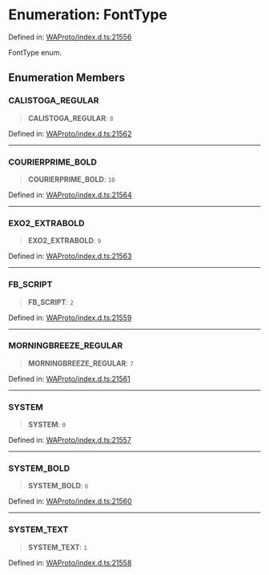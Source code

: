 # Enumeration: FontType

Defined in: [WAProto/index.d.ts:21556](https://github.com/Fokusdotid/Baileys/blob/9c9f1957de7ce603966b24b846f4c15d5de9bbcf/WAProto/index.d.ts#L21556)

FontType enum.

## Enumeration Members

### CALISTOGA\_REGULAR

> **CALISTOGA\_REGULAR**: `8`

Defined in: [WAProto/index.d.ts:21562](https://github.com/Fokusdotid/Baileys/blob/9c9f1957de7ce603966b24b846f4c15d5de9bbcf/WAProto/index.d.ts#L21562)

***

### COURIERPRIME\_BOLD

> **COURIERPRIME\_BOLD**: `10`

Defined in: [WAProto/index.d.ts:21564](https://github.com/Fokusdotid/Baileys/blob/9c9f1957de7ce603966b24b846f4c15d5de9bbcf/WAProto/index.d.ts#L21564)

***

### EXO2\_EXTRABOLD

> **EXO2\_EXTRABOLD**: `9`

Defined in: [WAProto/index.d.ts:21563](https://github.com/Fokusdotid/Baileys/blob/9c9f1957de7ce603966b24b846f4c15d5de9bbcf/WAProto/index.d.ts#L21563)

***

### FB\_SCRIPT

> **FB\_SCRIPT**: `2`

Defined in: [WAProto/index.d.ts:21559](https://github.com/Fokusdotid/Baileys/blob/9c9f1957de7ce603966b24b846f4c15d5de9bbcf/WAProto/index.d.ts#L21559)

***

### MORNINGBREEZE\_REGULAR

> **MORNINGBREEZE\_REGULAR**: `7`

Defined in: [WAProto/index.d.ts:21561](https://github.com/Fokusdotid/Baileys/blob/9c9f1957de7ce603966b24b846f4c15d5de9bbcf/WAProto/index.d.ts#L21561)

***

### SYSTEM

> **SYSTEM**: `0`

Defined in: [WAProto/index.d.ts:21557](https://github.com/Fokusdotid/Baileys/blob/9c9f1957de7ce603966b24b846f4c15d5de9bbcf/WAProto/index.d.ts#L21557)

***

### SYSTEM\_BOLD

> **SYSTEM\_BOLD**: `6`

Defined in: [WAProto/index.d.ts:21560](https://github.com/Fokusdotid/Baileys/blob/9c9f1957de7ce603966b24b846f4c15d5de9bbcf/WAProto/index.d.ts#L21560)

***

### SYSTEM\_TEXT

> **SYSTEM\_TEXT**: `1`

Defined in: [WAProto/index.d.ts:21558](https://github.com/Fokusdotid/Baileys/blob/9c9f1957de7ce603966b24b846f4c15d5de9bbcf/WAProto/index.d.ts#L21558)
